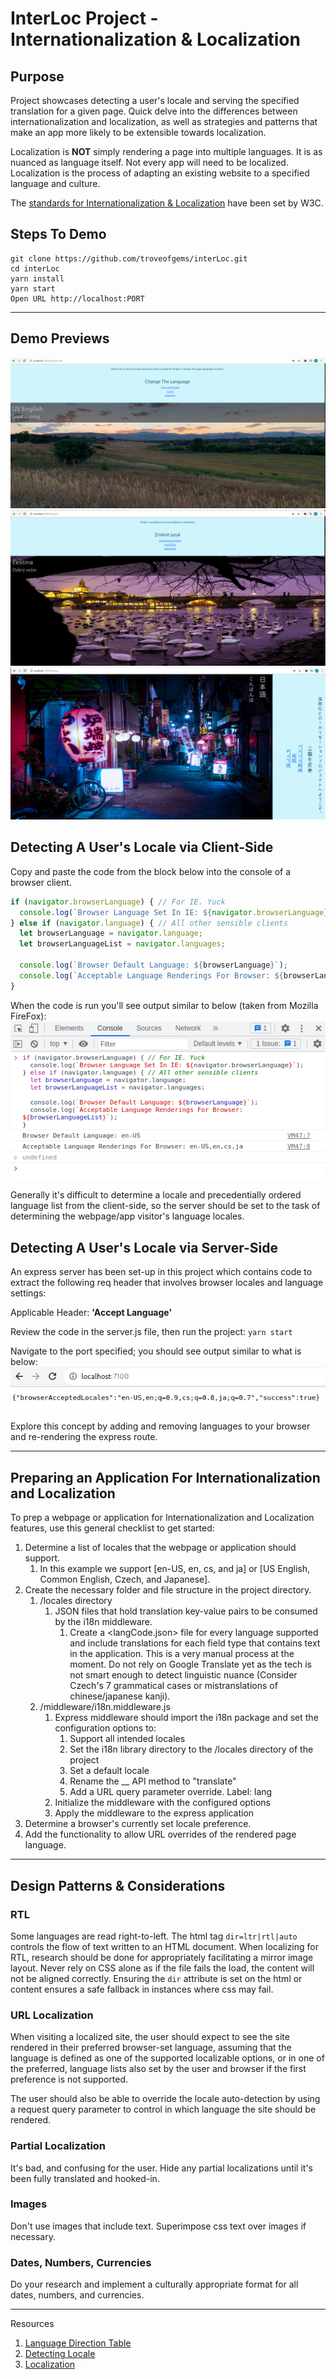 # InterLoc Project - Internationalization & Localization
## Purpose
Project showcases detecting a user's locale and serving the specified translation for a given page.
Quick delve into the differences between internationalization and localization, as well as strategies and patterns
that make an app more likely to be extensible towards localization.

Localization is **NOT** simply rendering a page into multiple languages. It is as nuanced as language itself.
Not every app will need to be localized. Localization is the process of adapting an existing website to a specified
language and culture.

The [standards for Internationalization & Localization](https://www.w3.org/International/questions/qa-i18n) have been 
set by W3C.

## Steps To Demo

    git clone https://github.com/troveofgems/interLoc.git
    cd interLoc
    yarn install
    yarn start
    Open URL http://localhost:PORT
----------------------------------------------------

## Demo Previews
![US Good Evening](assets/us-evening.png)
![CS Good Evening](assets/cs-evening.png)
![JA Good Evening](assets/ja-evening.png)


## Detecting A User's Locale via Client-Side

Copy and paste the code from the block below into the console of a browser client.

```javascript
if (navigator.browserLanguage) { // For IE. Yuck
  console.log(`Browser Language Set In IE: ${navigator.browserLanguage}`);
} else if (navigator.language) { // All other sensible clients
  let browserLanguage = navigator.language;
  let browserLanguageList = navigator.languages;
  
  console.log(`Browser Default Language: ${browserLanguage}`);
  console.log(`Acceptable Language Renderings For Browser: ${browserLanguageList}`);
}
```

When the code is run you'll see output similar to below (taken from Mozilla FireFox):
![Example of Clientside Browser Locale Checking](assets/clientside-browserlocale-output.png)

Generally it's difficult to determine a locale and precedentially ordered language list from the client-side, 
so the server should be set to the task of determining the webpage/app visitor's language locales.

## Detecting A User's Locale via Server-Side

An express server has been set-up in this project which contains code to extract the following req header
that involves browser locales and language settings:

Applicable Header: __'Accept Language'__

Review the code in the server.js file, then run the project:
`yarn start`

Navigate to the port specified; you should see output similar to what is below:
![Example of Serverside Browser Locale Checking](assets/serverside-browserlocale-output.png)

Explore this concept by adding and removing languages to your browser and re-rendering the express route.

--------------------------

## Preparing an Application For Internationalization and Localization
To prep a webpage or application for Internationalization and Localization features, use
this general checklist to get started:
1. Determine a list of locales that the webpage or application should support.
   1. In this example we support [en-US, en, cs, and ja] or [US English, Common English, Czech, and Japanese].
2. Create the necessary folder and file structure in the project directory.
   1. /locales directory
      1. JSON files that hold translation key-value pairs to be consumed by the i18n middleware.
         1. Create a <langCode.json> file for every language supported and include translations for each
field type that contains text in the application. This is a very manual process at the moment. Do not rely on Google 
Translate yet as the tech is not smart enough to detect linguistic nuance (Consider Czech's 7 grammatical cases or 
mistranslations of chinese/japanese kanji).
   2. /middleware/i18n.middleware.js
      1. Express middleware should import the i18n package and set the configuration options to:
         1. Support all intended locales
         2. Set the i18n library directory to the /locales directory of the project
         3. Set a default locale
         4. Rename the __ API method to "translate"
         5. Add a URL query parameter override. Label: lang
      2. Initialize the middleware with the configured options
      3. Apply the middleware to the express application
3. Determine a browser's currently set locale preference.
4. Add the functionality to allow URL overrides of the rendered page language.

------------------------------

## Design Patterns & Considerations
### RTL 
Some languages are read right-to-left. The html tag `dir=ltr|rtl|auto` controls the flow of text
written to an HTML document. When localizing for RTL, research should be done for appropriately facilitating
a mirror image layout. Never rely on CSS alone as if the file fails the load, the content will not be aligned 
correctly. Ensuring the `dir` attribute is set on the html or content ensures a safe fallback in instances where css 
may fail.

### URL Localization
When visiting a localized site, the user should expect to see the site rendered in their preferred browser-set 
language, assuming that the language is defined as one of the supported localizable options, or in one of the preferred,
language lists also set by the user and browser if the first preference is not supported.

The user should also be able to override the locale auto-detection by using a request query parameter
to control in which language the site should be rendered. 

### Partial Localization
It's bad, and confusing for the user. Hide any partial localizations until it's been fully translated and hooked-in.

### Images
Don't use images that include text.  Superimpose css text over images if necessary.

### Dates, Numbers, Currencies
Do your research and implement a culturally appropriate format for all dates, numbers, and currencies.

--------------------------------

Resources

1. [Language Direction Table](https://www.w3.org/International/questions/qa-scripts.en#directions)
2. [Detecting Locale](http://www.mattzabriskie.com/blog/detecting-locale)
3. [Localization](https://frontend.turing.edu/lessons/module-4/localization.html)
